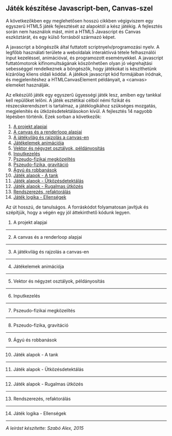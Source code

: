 Játék készítése Javascript-ben, Canvas-szel
-------------------------------------------

A következőkben egy meglehetősen hosszú cikkben végigviszem egy egyszerű HTML5 játék fejlesztését az alapoktól a kész játékig. A fejlesztés során nem használok mást, mint a HTML5 Javascript és Canvas eszköztárát, és egy külső forrásból származó képet.

A javascript a böngészők által futtatott scriptnyelv/programozási nyelv. A legfőbb használati területe a weboldalak interaktívvá tétele felhasználói input kezeléssel, animációval, és programozott eseményekkel. A javascript futtatómotorok kifinomultságának köszönhetően olyan jó végrehajtási sebességgel rendelkeznek a böngészők, hogy játékokat is készíthetünk kizárólag kliens oldali kóddal. A játékok javascript kód formájában íródnak, és megjelenítéshez a HTMLCanvasElement példányait, a \<canvas\> elemeket használják.

Az elkészülő játék egy egyszerű ügyességi játék lesz, amiben egy tankkal kell repülőket lelőni. A játék esztétikai célból némi fizikát és részecskerendszert is tartalmaz, a játéklogikához szükséges mozgatás, megjelenítés és ütközésdetektálásokon kívül. A fejlesztés 14 nagyobb lépésben történik. Ezek sorban a következők:

1. [A projekt alapjai](#1-a-projekt-alapjai)
2. [A canvas és a renderloop alapjai](#2a-canvas-es-a-renderloop-alapjai)
3. [A játékvilág és rajzolás a canvas-en](#3a-jatekvilag-es-rajzolas-a-canvas-en)
4. [Játékelemek animációja](#4jatekelemek-animacioja)
5. [Vektor és négyzet osztályok, példányosítás](#5vektor-es-negyzet-osztalyok-peldanyositas)
6. [Inputkezelés](#6inputkezeles)
7. [Pszeudo-fizikai megközelítés](#7pszeudo-fizikai-megkozelites)
8. [Pszeudo-fizika, gravitáció](#8pszeudo-fizika-gravitacio)
9. [Ágyú és robbanások](#9agyu-es-robbanasok)
10. [Játék alapok - A tank](#10jatek-alapok---a-tank)
11. [Játék alapok - Ütközésdetektálás](#11jatek-alapok---utkozesdetektalas)
12. [Játék alapok - Rugalmas ütközés](#12jatek-alapok---rugalmas-utkozes)
13. [Rendszerezés, refaktorálás](#13rendszerezes-refaktoralas)
14. [Játék logika - Ellenségek](#14jatek-logika---ellensegek)

Az út hosszú, de tanulságos. A forráskódot folyamatosan javítjuk és szépítjük, hogy a végén egy jól áttekinthető kódunk legyen.

1. A projekt alapjai
--------------------

2. A canvas és a renderloop alapjai
---------------

3. A játékvilág és rajzolás a canvas-en
---------------

4. Játékelemek animációja
---------------

5. Vektor és négyzet osztályok, példányosítás
---------------

6. Inputkezelés
---------------

7. Pszeudo-fizikai megközelítés
---------------

8. Pszeudo-fizika, gravitáció
---------------

9. Ágyú és robbanások
---------------

10. Játék alapok - A tank
---------------

11. Játék alapok - Ütközésdetektálás
---------------

12. Játék alapok - Rugalmas ütközés
---------------

13. Rendszerezés, refaktorálás
---------------

14. Játék logika - Ellenségek
---------------

    

_A leírást készítette: Szabó Alex, <time datetime="2015-04-10 19:00">2015</time>_

